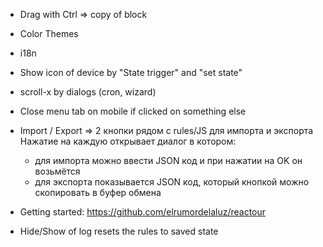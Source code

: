 - Drag with Ctrl => copy of block
- Color Themes
- i18n  
- Show icon of device by "State trigger" and "set state" 
- scroll-x by dialogs (cron, wizard)

- Close menu tab on mobile if clicked on something else
- Import / Export => 2 кнопки рядом с rules/JS для импорта и экспорта
  Нажатие на каждую открывает диалог в котором:
  - для импорта можно ввести JSON код и при нажатии на OK он возьмётся
  - для экспорта показывается JSON код, который кнопкой можно скопировать в буфер обмена
  
- Getting started: https://github.com/elrumordelaluz/reactour
- Hide/Show of log resets the rules to saved state